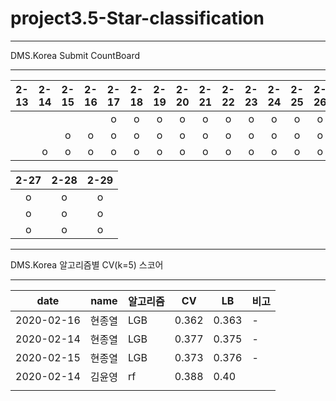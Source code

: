# project3.5-Star-classification

<hr />
DMS.Korea Submit CountBoard 
<hr />

| 2-13 | 2-14 | 2-15 | 2-16 | 2-17 | 2-18 | 2-19 | 2-20 | 2-21 | 2-22 | 2-23 | 2-24 | 2-25 | 2-26 |
|:----:|:----:|:----:|:----:|:----:|:----:|:----:|:----:|:----:|:----:|:----:|:----:|:----:|:----:|
|     |      |      |     |  o   |   o  |   o   |  o  |   o  |   o  |   o  |  o   |   o  |   o  |
|     |      |   o  |   o  |  o   |   o  |   o   |  o  |   o  |   o  |   o  |  o   |   o  |   o  |
|     |   o  |   o  |   o  |  o   |   o  |   o   |  o  |   o  |   o  |   o  |  o   |   o  |   o  |

| 2-27 | 2-28 | 2-29 | 
|:----:|:----:|:----:|
|   o  |   o  |   o  |
|   o  |   o  |   o  |
|   o  |   o  |   o  |



<hr />
DMS.Korea 알고리즘별 CV(k=5) 스코어 
<hr />

| date| name | 알고리즘 | CV | LB | 비고 |
|-----|------|---------|----|-----|-----|
| 2020-02-16 | 현종열 | LGB | 0.362 | 0.363 | -|
| 2020-02-14 | 현종열 | LGB | 0.377 | 0.375 | -|
| 2020-02-15 | 현종열 | LGB | 0.373 | 0.376 | -|
| 2020-02-14 | 김윤영 | rf | 0.388 | 0.40 |  |
|  |  |  |  |  |  |


